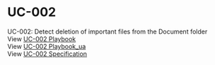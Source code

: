 # UC-002
UС-002: Detect deletion of important files from the Document folder
<br>
View [UC-002 Playbook](UC-002_Playbook.md)<br>
View [UC-002 Playbook_ua](UC-002_Playbook_ua.md)<br>
View [UC-002 Specification](UC-002_Specification.md)
